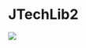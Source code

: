 # JTechLib2
<a href='https://bintray.com/wuxubaiyang/maven/basic-library?source=watch' alt='Get automatic notifications about new "basic-library" versions'><img src='https://www.bintray.com/docs/images/bintray_badge_color.png'></a>
